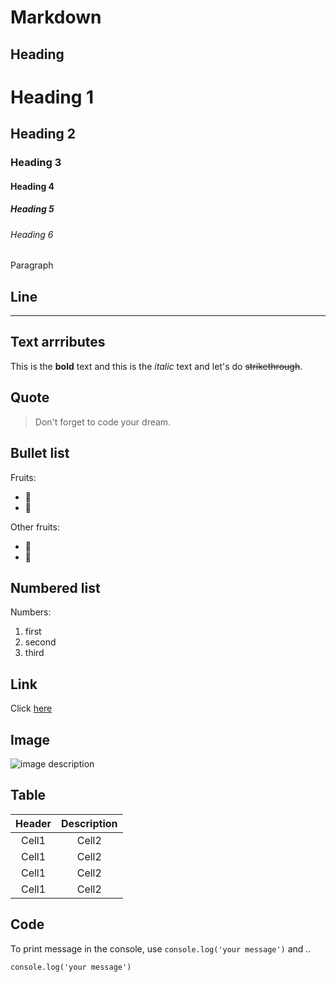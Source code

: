 # Markdown

## Heading

# Heading 1

## Heading 2

### Heading 3

#### Heading 4

##### Heading 5

###### Heading 6

Paragraph

## Line

---

## Text arrributes

This is the **bold** text and this is the _italic_ text and let's do ~~strikethrough~~.

## Quote

> Don't forget to code your dream.

## Bullet list

Fruits:

- 🍎
- 🍐

Other fruits:

- 🍑
- 🍏

## Numbered list

Numbers:

1. first
2. second
3. third

## Link

Click [here](http://academy.dream-coding.com/)

## Image

![image description](https://avatars.githubusercontent.com/u/82383983?v=4)

## Table

| Header | Description |
| :----: | :---------: |
| Cell1  |    Cell2    |
| Cell1  |    Cell2    |
| Cell1  |    Cell2    |
| Cell1  |    Cell2    |

## Code

To print message in the console, use `console.log('your message')` and ..

```
console.log('your message')
```
